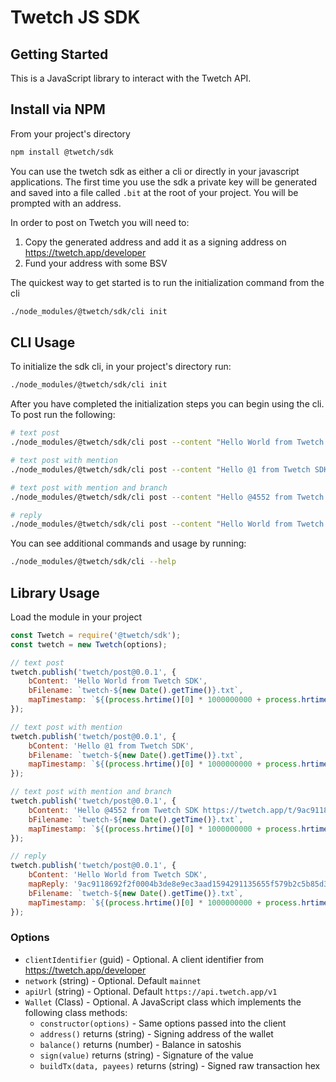 # Twetch JS SDK

## Getting Started

This is a JavaScript library to interact with the Twetch API.

## Install via NPM

From your project's directory

```bash
npm install @twetch/sdk
```

You can use the twetch sdk as either a cli or directly in your javascript applications.
The first time you use the sdk a private key will be generated and saved into a file called `.bit` at the root of your project.
You will be prompted with an address. 

In order to post on Twetch you will need to:

1) Copy the generated address and add it as a signing address on https://twetch.app/developer
2) Fund your address with some BSV

The quickest way to get started is to run the initialization command from the cli

```bash
./node_modules/@twetch/sdk/cli init
```

## CLI Usage

To initialize the sdk cli, in your project's directory run:

```bash
./node_modules/@twetch/sdk/cli init
```

After you have completed the initialization steps you can begin using the cli. To post run the following:

```bash
# text post
./node_modules/@twetch/sdk/cli post --content "Hello World from Twetch SDK"

# text post with mention
./node_modules/@twetch/sdk/cli post --content "Hello @1 from Twetch SDK"

# text post with mention and branch 
./node_modules/@twetch/sdk/cli post --content "Hello @4552 from Twetch SDK https://twetch.app/t/9ac9118692f2f0004b3de8e9ec3aad1594291135655f579b2c5b85d364edf255"

# reply
./node_modules/@twetch/sdk/cli post --content "Hello World from Twetch SDK" --reply 9ac9118692f2f0004b3de8e9ec3aad1594291135655f579b2c5b85d364edf255
```

You can see additional commands and usage by running:

```bash
./node_modules/@twetch/sdk/cli --help
```

## Library Usage

Load the module in your project

```javascript
const Twetch = require('@twetch/sdk');
const twetch = new Twetch(options);

// text post
twetch.publish('twetch/post@0.0.1', {
	bContent: 'Hello World from Twetch SDK',
	bFilename: `twetch-${new Date().getTime()}.txt`,
	mapTimestamp: `${(process.hrtime()[0] * 1000000000 + process.hrtime()[1]).toString()}`
});

// text post with mention
twetch.publish('twetch/post@0.0.1', {
	bContent: 'Hello @1 from Twetch SDK',
	bFilename: `twetch-${new Date().getTime()}.txt`,
	mapTimestamp: `${(process.hrtime()[0] * 1000000000 + process.hrtime()[1]).toString()}`
});

// text post with mention and branch 
twetch.publish('twetch/post@0.0.1', {
	bContent: 'Hello @4552 from Twetch SDK https://twetch.app/t/9ac9118692f2f0004b3de8e9ec3aad1594291135655f579b2c5b85d364edf255',
	bFilename: `twetch-${new Date().getTime()}.txt`,
	mapTimestamp: `${(process.hrtime()[0] * 1000000000 + process.hrtime()[1]).toString()}`
});

// reply
twetch.publish('twetch/post@0.0.1', {
	bContent: 'Hello World from Twetch SDK',
	mapReply: '9ac9118692f2f0004b3de8e9ec3aad1594291135655f579b2c5b85d364edf255',
	bFilename: `twetch-${new Date().getTime()}.txt`,
	mapTimestamp: `${(process.hrtime()[0] * 1000000000 + process.hrtime()[1]).toString()}`
});
```

### Options

- `clientIdentifier` (guid) - Optional. A client identifier from https://twetch.app/developer
- `network` (string) - Optional. Default `mainnet`
- `apiUrl` (string) - Optional. Default `https://api.twetch.app/v1`
- `Wallet` (Class) - Optional. A JavaScript class which implements the following class methods:
	- `constructor(options)` - Same options passed into the client
	- `address()` returns (string) - Signing address of the wallet
	- `balance()` returns (number) - Balance in satoshis
	- `sign(value)` returns (string) - Signature of the value
	- `buildTx(data, payees)` returns (string) - Signed raw transaction hex
